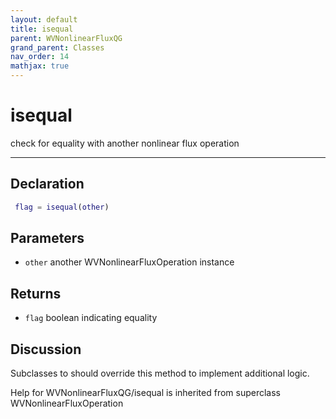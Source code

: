 ```yaml
---
layout: default
title: isequal
parent: WVNonlinearFluxQG
grand_parent: Classes
nav_order: 14
mathjax: true
---
```


#  isequal

check for equality with another nonlinear flux operation


---

## Declaration
```matlab
 flag = isequal(other)
```
## Parameters
+ `other`  another WVNonlinearFluxOperation instance

## Returns
+ `flag`  boolean indicating equality

## Discussion

  Subclasses to should override this method to implement
  additional logic. 
 
        
Help for WVNonlinearFluxQG/isequal is inherited from superclass WVNonlinearFluxOperation
